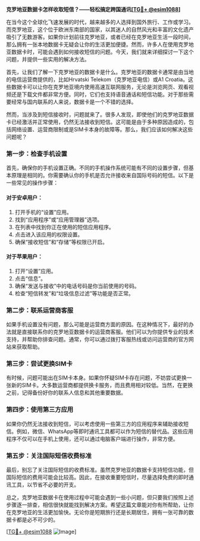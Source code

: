 **克罗地亚数据卡怎样收取短信？——轻松搞定跨国通讯[[TG💪+ @esim1088](https://t.me/s/esim1088)]**

在当今这个全球化飞速发展的时代，越来越多的人选择到国外旅行、工作或学习。而克罗地亚，这个位于欧洲东南部的国家，以其迷人的自然风光和丰富的文化遗产吸引了无数游客。如果你计划前往克罗地亚，或者已经在克罗地亚生活一段时间，那么拥有一张本地数据卡无疑会让你的生活更加便捷。然而，许多人在使用克罗地亚数据卡时，可能会遇到如何接收短信的问题。今天，我们就来详细探讨一下这个问题，并提供一些实用的解决方法。

首先，让我们了解一下克罗地亚的数据卡是什么。克罗地亚的数据卡通常是由当地的电信运营商提供的，比如Hrvatski Telekom（克罗地亚电信）或A1 Croatia。这些数据卡可以让你在克罗地亚境内使用高速互联网服务，无论是浏览网页、观看视频还是下载文件都非常方便。同时，它们也支持语音通话和短信功能。对于那些需要经常与国内联系的人来说，数据卡是一个不错的选择。

然而，当涉及到短信接收时，问题就来了。很多人发现，即使他们的克罗地亚数据卡已经激活并正常使用，仍然无法接收到短信。这可能是由于多种原因造成的，包括网络设置、运营商限制或是SIM卡本身的故障等。那么，我们应该如何解决这些问题呢？

### 第一步：检查手机设置

首先，确保你的手机设置正确。不同的手机操作系统可能有不同的设置步骤，但基本原理是相同的。你需要确认你的手机是否允许接收来自国际号码的短信。以下是一些常见的操作步骤：

#### 对于安卓用户：
1. 打开手机的“设置”应用。
2. 找到“应用程序”或“应用管理器”选项。
3. 在列表中找到你正在使用的短信应用程序。
4. 点击进入该应用的权限设置。
5. 确保“接收短信”和“存储”等权限已开启。

#### 对于苹果用户：
1. 打开“设置”应用。
2. 点击“信息”。
3. 确保“发送与接收”中的电话号码是你当前使用的号码。
4. 检查“短信转发”和“垃圾信息过滤”等功能是否正常。

### 第二步：联系运营商客服

如果手机设置没有问题，那么可能是运营商方面的原因。在这种情况下，最好的办法就是直接联系你的克罗地亚数据卡的运营商客服。他们可以为你提供专业的技术支持，并帮助你排查问题。通常，你可以通过拨打客服热线或访问运营商的官方网站来获取帮助。

### 第三步：尝试更换SIM卡

有时候，问题可能出在SIM卡本身。如果你怀疑SIM卡存在问题，不妨尝试更换一张新的SIM卡。大多数运营商都提供换卡服务，而且费用相对较低。当然，在更换之前，记得备份好你的联系人信息和其他重要数据。

### 第四步：使用第三方应用

如果你仍然无法接收到短信，可以考虑使用一些第三方的应用程序来辅助接收短信。例如，微信、WhatsApp等即时通讯工具都可以作为短信的替代品。这些应用程序不仅可以在手机上使用，还可以通过电脑客户端进行操作，非常方便。

### 第五步：关注国际短信收费标准

最后，别忘了关注国际短信的收费标准。虽然克罗地亚的数据卡支持短信功能，但国际短信的费用可能会比较高。因此，在接收重要短信时，尽量选择免费的即时通讯工具，以节省不必要的开支。

总之，克罗地亚数据卡在使用过程中可能会遇到一些小问题，但只要我们按照上述步骤逐一排查，相信很快就能找到解决方案。希望这篇文章能对你有所帮助，让你在克罗地亚的生活更加愉快。无论你是短期旅行还是长期居住，拥有一张可靠的数据卡都是必不可少的。

[[TG💪+ @esim1088](https://t.me/s/esim1088) ![Image](https://i.postimg.cc/4NQfJmqS/Snipaste-2025-05-13-00-14-12.png)]